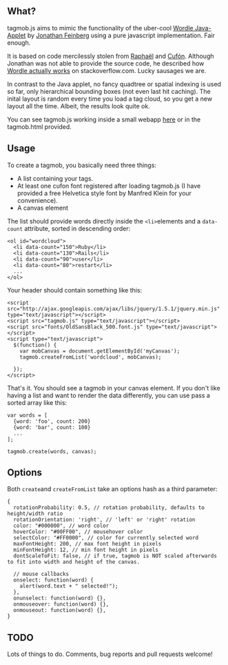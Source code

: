 [raphael]: http://raphaeljs.com
[cufon]: http://cufon.shoqolate.com
[wordle]: http://www.wordle.net
[feinberg]: http://www.mrfeinberg.com
[stacko]: http://stackoverflow.com/questions/342687/algorithm-to-implement-something-like-wordle
[heroku]: http://jscloud.heroku.com

## What? ##

tagmob.js aims to mimic the functionality of the uber-cool [Wordle Java-Applet][wordle] by
[Jonathan Feinberg][feinberg] using a pure javascript implementation. Fair enough.

It is based on code mercilessly stolen from [Raphaël][raphael] and [Cufón][cufon].
Although Jonathan was not able to provide the source code, he described how
[Wordle actually works][stacko] on stackoverflow.com. Lucky sausages we are.

In contrast to the Java applet, no fancy quadtree or spatial indexing is used so far, only
hierarchical bounding boxes (not even last hit caching). The inital layout is random every time you load a tag cloud,
so you get a new layout all the time. Albeit, the results look quite ok.

You can see tagmob.js working inside a small webapp [here][heroku] or in the tagmob.html provided.


## Usage ##

To create a tagmob, you basically need three things:

  * A list containing your tags.
  * At least one cufon font registered after loading tagmob.js (I have provided a free Helvetica style font by Manfred Klein for your convenience).
  * A canvas element

The list should provide words directly inside the `<li>`elements and a `data-count` attribute, sorted in descending order:

    <ol id="wordcloud">
      <li data-count="150">Ruby</li>
      <li data-count="130">Rails</li>
      <li data-count="90">user</li>
      <li data-count="80">restart</li>
      ...
    </ol>

Your header should contain something like this:

    <script src="http://ajax.googleapis.com/ajax/libs/jquery/1.5.1/jquery.min.js" type="text/javascript"></script>
    <script src="tagmob.js" type="text/javascript"></script>
    <script src="fonts/OldSansBlack_500.font.js" type="text/javascript"></script>
    <script type="text/javascript">
      $(function() {
        var mobCanvas = document.getElementById('myCanvas');
        tagmob.createFromList('wordcloud', mobCanvas);

      });
    </script>

That's it. You should see a tagmob in your canvas element.
If you don't like having a list and want to render the data differently, you can use pass a sorted array like this:

    var words = [
      {word: 'foo', count: 200}
      {word: 'bar', count: 100}
      ...
    ];

    tagmob.create(words, canvas);


## Options ##

Both `create`and `createFromList` take an options hash as a third parameter:

    {
      rotationProbability: 0.5, // rotation probability, defaults to height/width ratio
      rotationOrientation: 'right', // 'left' or 'right' rotation
      color: "#000000", // word color
      hoverColor: "#00FF00", // mousehover color
      selectColor: "#FF0000", // color for currently selected word
      maxFontHeight: 200, // max font height in pixels
      minFontHeight: 12, // min font height in pixels
      dontScaleToFit: false, // if true, tagmob is NOT scaled afterwards to fit into width and height of the canvas.

      // mouse callbacks
      onselect: function(word) {
        alert(word.text + " selected!");
      },
      onunselect: function(word) {},
      onmouseover: function(word) {},
      onmouseout: function(word) {},
    }


## TODO ##

Lots of things to do. Comments, bug reports and pull requests welcome!

